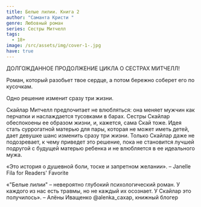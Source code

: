 ```yaml
---
title: Белые лилии. Книга 2
author: "Саманта Кристи "
genre: Любовный роман
series: Сестры Митчелл
tags:
  - 18+
image: /src/assets/img/cover-1-.jpg
have: true
---
```

ДОЛГОЖДАННОЕ ПРОДОЛЖЕНИЕ ЦИКЛА О СЕСТРАХ МИТЧЕЛЛ!

Роман, который разобьет твое сердце, а потом бережно соберет его по кусочкам.

Одно решение изменит сразу три жизни.

Скайлар Митчелл предпочитает не влюбляться: она меняет мужчин как перчатки и наслаждается тусовками в барах. Сестры Скайлар обеспокоены ее образом жизни, и, кажется, сама Скай тоже. Идея стать суррогатной матерью для пары, которая не может иметь детей, дает девушке шанс изменить сразу три жизни. Только Скайлар даже не подозревает, к чему приведет это решение, пока не становится лучшей подругой с будущей матерью ребенка и не влюбляется в ее идеального мужа.

«Это история о душевной боли, тоске и запретном желании». – Janelle Fila for Readers' Favorite

«"Белые лилии" – невероятно глубокий психологический роман. У каждого из нас есть травмы, но не каждый их осознает. У Скайлар это получилось». – Алёны Иващенко @alenka_caxap, книжный блогер
